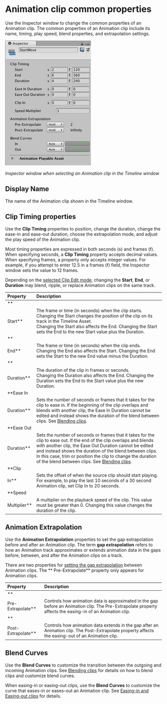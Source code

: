 # Animation clip common properties

Use the Inspector window to change the common properties of an Animation clip. The common properties of an Animation
clip include its name, timing, play speed, blend properties, and extrapolation settings.

![Inspector window when selecting an Animation clip in the Timeline window](images/timeline_inspector_animation_clip_common.png)

_Inspector window when selecting an Animation clip in the Timeline window_

## Display Name

The name of the Animation clip shown in the Timeline window.

## Clip Timing properties

Use the **Clip Timing** properties to position, change the duration, change the ease-in and ease-out duration, choose
the extrapolation mode, and adjust the play speed of the Animation clip.

Most timing properties are expressed in both seconds (s) and frames (f). When specifying seconds, a **Clip Timing**
property accepts decimal values. When specifying frames, a property only accepts integer values. For example, if you
attempt to enter 12.5 in a frames (f) field, the Inspector window sets the value to 12 frames.

Depending on the [selected Clip Edit mode](clp_about.md), changing the **Start**, **End**, or **Duration** may blend,
ripple, or replace Animation clips on the same track.

|**Property** |**Description** |
|:---|:---|
|**
Start**|The frame or time (in seconds) when the clip starts. Changing the Start changes the position of the clip on its track in the Timeline Asset.<br />Changing the Start also affects the End. Changing the Start sets the End to the new Start value plus the Duration.|
|**
End**|The frame or time (in seconds) when the clip ends.<br />Changing the End also affects the Start. Changing the End sets the Start to the new End value minus the Duration.|
|**
Duration**|The duration of the clip in frames or seconds.<br />Changing the Duration also affects the End. Changing the Duration sets the End to the Start value plus the new Duration.|
|**Ease In
Duration**|Sets the number of seconds or frames that it takes for the clip to ease in. If the beginning of the clip overlaps and blends with another clip, the Ease In Duration cannot be edited and instead shows the duration of the blend between clips. See [Blending clips](clp_blend.md).|
|**Ease Out
Duration**|Sets the number of seconds or frames that it takes for the clip to ease out. If the end of the clip overlaps and blends with another clip, the Ease Out Duration cannot be edited and instead shows the duration of the blend between clips. In this case, trim or position the clip to change the duration of the blend between clips. See [Blending clips](clp_blend.md).|
|**Clip
In**|Sets the offset of when the source clip should start playing. For example, to play the last 10 seconds of a 30 second Animation clip, set Clip In to 20 seconds.|
|**Speed
Multiplier**|A multiplier on the playback speed of the clip. This value must be greater than 0. Changing this value changes the duration of the clip.|

## Animation Extrapolation

Use the **Animation Extrapolation** properties to set the gap extrapolation before and after an Animation clip. The
term **gap extrapolation** refers to how an Animation track approximates or extends animation data in the gaps before,
between, and after the Animation clips on a track.

There are two properties for [setting the gap extrapolation](clp_gap_extrap.md) between Animation clips. The **
Pre-Extrapolate** property only appears for Animation clips.

|**Property** |**Description** |
|:---|:---|
|**
Pre-Extrapolate**|Controls how animation data is approximated in the gap before an Animation clip. The Pre-Extrapolate property affects the easing-in of an Animation clip.|
|**
Post-Extrapolate**|Controls how animation data extends in the gap after an Animation clip. The Post-Extrapolate property affects the easing-out of an Animation clip.|

## Blend Curves

Use the **Blend Curves** to customize the transition between the outgoing and incoming Animation clips.
See [Blending clips](clp_blend.md) for details on how to blend clips and customize blend curves.

When easing-in or easing-out clips, use the **Blend Curves** to customize the curve that eases-in or eases-out an
Animation clip. See [Easing-in and Easing-out clips](clp_ease.md) for details.
